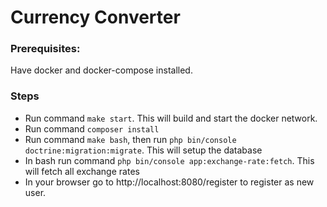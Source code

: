 # Currency Converter

### Prerequisites:
Have docker and docker-compose installed.

### Steps

- Run command `make start`. This will build and start the docker network.
- Run command `composer install`
- Run command `make bash`, then run `php bin/console doctrine:migration:migrate`. This will setup the database
- In bash run command `php bin/console app:exchange-rate:fetch`. This will fetch all exchange rates
- In your browser go to http://localhost:8080/register to register as new user.

